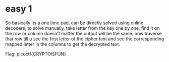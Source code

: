 # easy 1
So basically its a one time pad, can be directly solved using online decoders, to solve manually, take letter from the key one by one, find it on the row or column doesn't matter the output will be the same, now traverse that
row till u see the first letter of the cipher text and see the corresponding mapped letter in the columns to get the decrypted text.


Flag: picoctf{CRYPTOISFUN}
